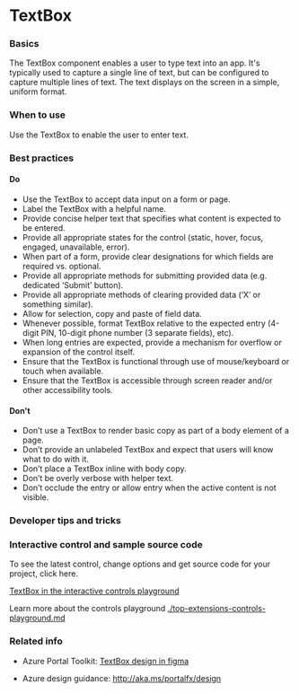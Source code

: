 ﻿# TextBox

 
<a name="basics"></a>
### Basics
The TextBox component enables a user to type text into an app. It's typically used to capture a single line of text, but can be configured to capture multiple lines of text. The text displays on the screen in a simple, uniform format.



<!-- TODO get an IMAGE to embed here -->

<!-- TODO get an SAMPLE CODE to embed here -->

 
<a name="when-to-use"></a>
### When to use
Use the TextBox to enable the user to enter text.


 
<a name="best-practices"></a>
### Best practices

<a name="best-practices-do"></a>
#### Do

* Use the TextBox to accept data input on a form or page.
* Label the TextBox with a helpful name.
* Provide concise helper text that specifies what content is expected to be entered.
* Provide all appropriate states for the control (static, hover, focus, engaged, unavailable, error).
* When part of a form, provide clear designations for which fields are required vs. optional.
* Provide all appropriate methods for submitting provided data (e.g. dedicated ‘Submit’ button).
* Provide all appropriate methods of clearing provided data (‘X’ or something similar).
* Allow for selection, copy and paste of field data.
* Whenever possible, format TextBox relative to the expected entry (4-digit PIN, 10-digit phone number (3 separate fields), etc).
* When long entries are expected, provide a mechanism for overflow or expansion of the control itself.
* Ensure that the TextBox is functional through use of mouse/keyboard or touch when available.
* Ensure that the TextBox is accessible through screen reader and/or other accessibility tools.

<a name="best-practices-don-t"></a>
#### Don&#39;t

* Don’t use a TextBox to render basic copy as part of a body element of a page.
* Don’t provide an unlabeled TextBox and expect that users will know what to do with it.
* Don’t place a TextBox inline with body copy.
* Don’t be overly verbose with helper text.
* Don’t occlude the entry or allow entry when the active content is not visible.


 
<a name="developer-tips-and-tricks"></a>
### Developer tips and tricks



<a name="interactive-control-and-sample-source-code"></a>
### Interactive control and sample source code
To see the latest control, change options and get source code for your project, click here.

<a href="https://ms.portal.azure.com/?Microsoft_Azure_Playground=true#blade/Microsoft_Azure_Playground/ControlsIndexBlade/TextBox_create_Playground" target="_blank">TextBox in the interactive controls playground</a>

Learn more about the controls playground [./top-extensions-controls-playground.md](./top-extensions-controls-playground.md)


 
<a name="related-info"></a>
### Related info

* Azure Portal Toolkit: <a href="https://www.figma.com/file/Bwn8rmUOYtnPRwA3JoQTBn/Azure-Portal-Toolkit?node-id=3025%3A378138" target="_blank">TextBox design in figma</a>

* Azure design guidance:  http://aka.ms/portalfx/design


